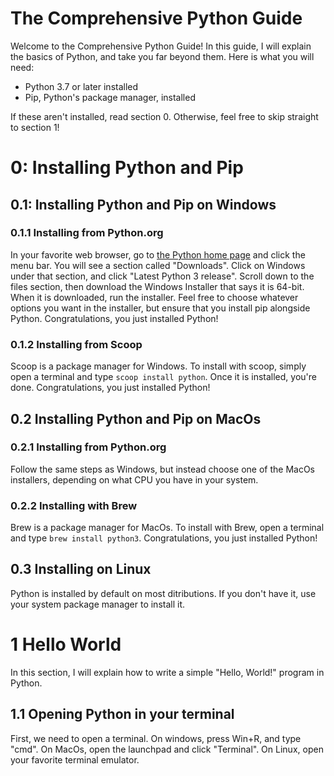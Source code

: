 # The Comprehensive Python Guide

Welcome to the Comprehensive Python Guide! In this guide, I will explain the basics of Python,
and take you far beyond them. Here is what you will need:

- Python 3.7 or later installed
- Pip, Python's package manager, installed

If these aren't installed, read section 0. Otherwise, feel free to skip straight to section 1!

# 0:  Installing Python and Pip

## 0.1:  Installing Python and Pip on Windows

### 0.1.1 Installing from Python.org

In your favorite web browser, go to [the Python home page](https://python.org) and click the menu 
bar. You will see a section called "Downloads". Click on Windows under that section, and click 
"Latest Python 3 release". Scroll down to the files section, then download the Windows Installer
that says it is 64-bit. When it is downloaded, run the installer. Feel free to choose whatever 
options you want in the installer, but ensure that you install pip alongside Python. Congratulations,
you just installed Python!

### 0.1.2 Installing from Scoop

Scoop is a package manager for Windows. To install with scoop, simply open a terminal and type
`scoop install python`. Once it is installed, you're done. Congratulations, you just installed Python!

## 0.2 Installing Python and Pip on MacOs

### 0.2.1 Installing from Python.org

Follow the same steps as Windows, but instead choose one of the MacOs installers, depending on what 
CPU you have in your system. 

### 0.2.2 Installing with Brew

Brew is a package manager for MacOs. To install with Brew, open a terminal and type `brew install python3`. Congratulations, you just installed Python!

## 0.3 Installing on Linux

Python is installed by default on most ditributions. If you don't have it, use your system package manager to install it.

# 1 Hello World

In this section, I will explain how to write a simple "Hello, World!" program in Python.

## 1.1 Opening Python in your terminal

First, we need to open a terminal. On windows, press Win+R, and type "cmd". On MacOs, open the launchpad and click "Terminal". On Linux, open your favorite terminal emulator.

